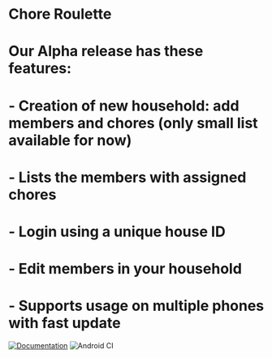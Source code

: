 # Chore Roulette
# Our Alpha release has these features:
# - Creation of new household: add members and chores (only small list available for now)
# - Lists the members with assigned chores
# - Login using a unique house ID
# - Edit members in your household
# - Supports usage on multiple phones with fast update

[![Documentation](https://codedocs.xyz/hookleon/ChoreApp.svg)](https://codedocs.xyz/hookleon/ChoreApp/)
![Android CI](https://github.com/hookleon/ChoreRoulette/workflows/Android%20CI/badge.svg?branch=master)
